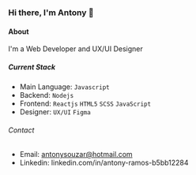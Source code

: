 ### Hi there, I'm Antony 👋

#### About
I'm a Web Developer and UX/UI Designer


##### Current Stack
- Main Language: `Javascript`
- Backend: `Nodejs`
- Frontend: `Reactjs` `HTML5` `SCSS` `JavaScript`
- Designer:  `UX/UI` `Figma`


######  Contact
- Email: antonysouzar@hotmail.com
- Linkedin: linkedin.com/in/antony-ramos-b5bb12284
